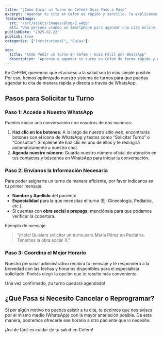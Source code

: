 ```yaml
---
title: "¿Cómo Sacar un Turno en Cefem? Guía Paso a Paso"
excerpt: "Agendar tu cita en Cefem es rápido y sencillo. Te explicamos cómo puedes solicitar tu turno por WhatsApp para cualquiera de nuestras especialidades."
featuredImage:
  src: "/src/assets/images/Blog-2.webp"
  alt: "Una persona usando un smartphone para agendar una cita online, simbolizando la facilidad de sacar un turno."
publishDate: "2025-02-22"
publish: true
categories: ["Institucional", "Guías"]

seo:
  title: "Cómo Pedir un Turno en Cefem | Guía Fácil por WhatsApp"
  description: "Aprende a agendar tu turno en Cefem de forma rápida y directa. Sigue estos simples pasos para comunicarte con nosotros y reservar tu cita."
---
```


En CeFEM, queremos que el acceso a la salud sea lo más simple posible. Por eso, hemos optimizado nuestro sistema de turnos para que puedas agendar tu cita de manera rápida y directa a través de WhatsApp.

## Pasos para Solicitar tu Turno

### Paso 1: Accede a Nuestro WhatsApp

Puedes iniciar una conversación con nosotros de dos maneras:

1.  **Haz clic en los botones:** A lo largo de nuestro sitio web, encontrarás botones con el ícono de WhatsApp y textos como "Solicitar Turno" o "Consultar". Simplemente haz clic en uno de ellos y te redirigirá automáticamente a nuestro chat.
2.  **Agenda nuestro número:** Guarda nuestro número oficial de atención en tus contactos y búscanos en WhatsApp para iniciar la conversación.

### Paso 2: Envíanos la Información Necesaria

Para poder asignarte un turno de manera eficiente, por favor indícanos en tu primer mensaje:

- **Nombre y Apellido** del paciente.
- **Especialidad** para la que necesitas el turno (Ej: Ginecología, Pediatría, etc.).
- Si cuentas con **obra social o prepaga**, menciónala para que podamos verificar la cobertura.

Ejemplo de mensaje:
> "¡Hola! Quisiera solicitar un turno para María Pérez en Pediatría. Tenemos la obra social X."

### Paso 3: Coordina el Mejor Horario

Nuestro personal administrativo recibirá tu mensaje y te responderá a la brevedad con las fechas y horarios disponibles para el especialista solicitado. Podrás elegir la opción que te resulte más conveniente.

Una vez confirmado, ¡tu turno quedará agendado!

## ¿Qué Pasa si Necesito Cancelar o Reprogramar?

Si por algún motivo no puedes asistir a tu cita, te pedimos que nos avises por el mismo medio (WhatsApp) con la mayor antelación posible. De esta manera, podremos ofrecerle ese horario a otro paciente que lo necesite.

¡Así de fácil es cuidar de tu salud en Cefem!